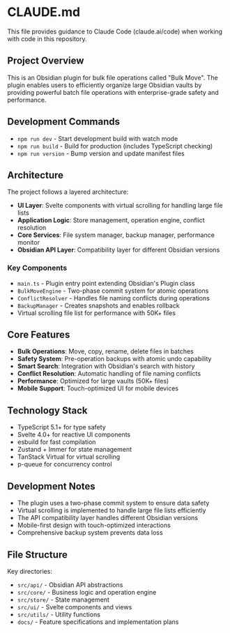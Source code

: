 # CLAUDE.md

This file provides guidance to Claude Code (claude.ai/code) when working with code in this repository.

## Project Overview

This is an Obsidian plugin for bulk file operations called "Bulk Move". The plugin enables users to efficiently organize large Obsidian vaults by providing powerful batch file operations with enterprise-grade safety and performance.

## Development Commands

- `npm run dev` - Start development build with watch mode
- `npm run build` - Build for production (includes TypeScript checking)
- `npm run version` - Bump version and update manifest files

## Architecture

The project follows a layered architecture:

- **UI Layer**: Svelte components with virtual scrolling for handling large file lists
- **Application Logic**: Store management, operation engine, conflict resolution
- **Core Services**: File system manager, backup manager, performance monitor
- **Obsidian API Layer**: Compatibility layer for different Obsidian versions

### Key Components

- `main.ts` - Plugin entry point extending Obsidian's Plugin class
- `BulkMoveEngine` - Two-phase commit system for atomic operations
- `ConflictResolver` - Handles file naming conflicts during operations
- `BackupManager` - Creates snapshots and enables rollback
- Virtual scrolling file list for performance with 50K+ files

## Core Features

- **Bulk Operations**: Move, copy, rename, delete files in batches
- **Safety System**: Pre-operation backups with atomic undo capability
- **Smart Search**: Integration with Obsidian's search with history
- **Conflict Resolution**: Automatic handling of file naming conflicts
- **Performance**: Optimized for large vaults (50K+ files)
- **Mobile Support**: Touch-optimized UI for mobile devices

## Technology Stack

- TypeScript 5.1+ for type safety
- Svelte 4.0+ for reactive UI components
- esbuild for fast compilation
- Zustand + Immer for state management
- TanStack Virtual for virtual scrolling
- p-queue for concurrency control

## Development Notes

- The plugin uses a two-phase commit system to ensure data safety
- Virtual scrolling is implemented to handle large file lists efficiently
- The API compatibility layer handles different Obsidian versions
- Mobile-first design with touch-optimized interactions
- Comprehensive backup system prevents data loss

## File Structure

Key directories:
- `src/api/` - Obsidian API abstractions
- `src/core/` - Business logic and operation engine
- `src/store/` - State management
- `src/ui/` - Svelte components and views
- `src/utils/` - Utility functions
- `docs/` - Feature specifications and implementation plans